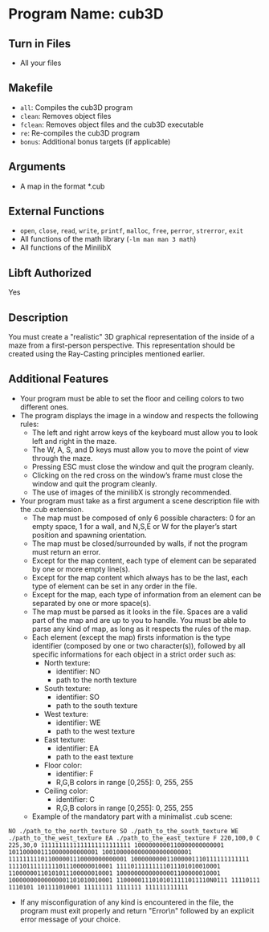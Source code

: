 # Program Name: cub3D

## Turn in Files
- All your files

## Makefile
- `all`: Compiles the cub3D program
- `clean`: Removes object files
- `fclean`: Removes object files and the cub3D executable
- `re`: Re-compiles the cub3D program
- `bonus`: Additional bonus targets (if applicable)

## Arguments
- A map in the format *.cub

## External Functions
- `open`, `close`, `read`, `write`, `printf`, `malloc`, `free`, `perror`, `strerror`, `exit`
- All functions of the math library (`-lm man man 3 math`)
- All functions of the MinilibX

## Libft Authorized
Yes

## Description
You must create a "realistic" 3D graphical representation of the inside of a maze from a first-person perspective. This representation should be created using the Ray-Casting principles mentioned earlier.
## Additional Features
- Your program must be able to set the floor and ceiling colors to two different ones.
- The program displays the image in a window and respects the following rules:
  - The left and right arrow keys of the keyboard must allow you to look left and right in the maze.
  - The W, A, S, and D keys must allow you to move the point of view through the maze.
  - Pressing ESC must close the window and quit the program cleanly.
  - Clicking on the red cross on the window’s frame must close the window and quit the program cleanly.
  - The use of images of the minilibX is strongly recommended.
- Your program must take as a first argument a scene description file with the .cub extension.
  - The map must be composed of only 6 possible characters: 0 for an empty space, 1 for a wall, and N,S,E or W for the player’s start position and spawning orientation.
  - The map must be closed/surrounded by walls, if not the program must return an error.
  - Except for the map content, each type of element can be separated by one or more empty line(s).
  - Except for the map content which always has to be the last, each type of element can be set in any order in the file.
  - Except for the map, each type of information from an element can be separated by one or more space(s).
  - The map must be parsed as it looks in the file. Spaces are a valid part of the map and are up to you to handle. You must be able to parse any kind of map, as long as it respects the rules of the map.
  - Each element (except the map) firsts information is the type identifier (composed by one or two character(s)), followed by all specific informations for each object in a strict order such as:
    - North texture:
      - identifier: NO
      - path to the north texture
    - South texture:
      - identifier: SO
      - path to the south texture
    - West texture:
      - identifier: WE
      - path to the west texture
    - East texture:
      - identifier: EA
      - path to the east texture
    - Floor color:
      - identifier: F
      - R,G,B colors in range [0,255]: 0, 255, 255
    - Ceiling color:
      - identifier: C
      - R,G,B colors in range [0,255]: 0, 255, 255
  - Example of the mandatory part with a minimalist .cub scene:


`NO ./path_to_the_north_texture
SO ./path_to_the_south_texture
WE ./path_to_the_west_texture
EA ./path_to_the_east_texture
F 220,100,0
C 225,30,0
        1111111111111111111111111
        1000000000110000000000001
        1011000001110000000000001
        1001000000000000000000001
111111111011000001110000000000001
100000000011000001110111111111111
11110111111111011100000010001
11110111111111011101010010001
11000000110101011100000010001
10000000000000001100000010001
10000000000000001101010010001
11000001110101011111011110N0111
11110111 1110101 101111010001
11111111 1111111 111111111111`

- If any misconfiguration of any kind is encountered in the file, the program
must exit properly and return "Error\n" followed by an explicit error message
of your choice.